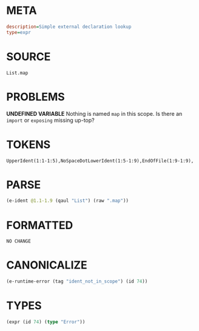 # META
~~~ini
description=Simple external declaration lookup
type=expr
~~~
# SOURCE
~~~roc
List.map
~~~
# PROBLEMS
**UNDEFINED VARIABLE**
Nothing is named `map` in this scope.
Is there an `import` or `exposing` missing up-top?

# TOKENS
~~~zig
UpperIdent(1:1-1:5),NoSpaceDotLowerIdent(1:5-1:9),EndOfFile(1:9-1:9),
~~~
# PARSE
~~~clojure
(e-ident @1.1-1.9 (qaul "List") (raw ".map"))
~~~
# FORMATTED
~~~roc
NO CHANGE
~~~
# CANONICALIZE
~~~clojure
(e-runtime-error (tag "ident_not_in_scope") (id 74))
~~~
# TYPES
~~~clojure
(expr (id 74) (type "Error"))
~~~
